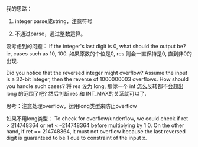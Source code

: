 我的思路：
1. integer parse成string，注意符号

2. 不通过parse，通过整数运算。

没考虑到的问题：
If the integer's last digit is 0, what should the output be? ie, cases such as 10, 100. 如果原数的个位是0, res 则会一直保持是0, 直到非0的出现.

Did you notice that the reversed integer might overflow? Assume the input is a 32-bit integer, then the reverse of 1000000003 overflows. How should you handle such cases?
将 res 设为 long, 那你一个 int 怎么反转都不会超出 long 的范围了吧? 然后判断 res 和 INT_MAX的关系就可以了.

思考：注意处理overflow，运用long类型来防止overflow

如果不用long类型：
To check for overflow/underflow, we could check if ret >
214748364 or ret < –214748364 before multiplying by 1 0. On the other hand, if ret ==
214748364, it must not overflow because the last reversed digit is guaranteed to be 1 due
to constraint of the input x.
